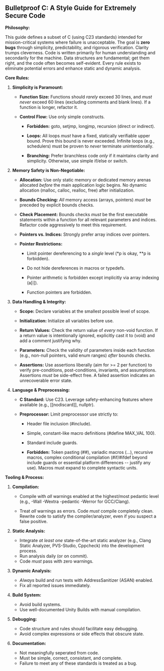 ## Bulletproof C: A Style Guide for Extremely Secure Code

**Philosophy:**

This guide defines a subset of C (using C23 standards) intended for
mission-critical systems where failure is unacceptable. The goal is
**zero bugs** through simplicity, predictability, and rigorous
verification. Clarity trumps cleverness. Code is written primarily
for human understanding and secondarily for the machine. Data structures
are fundamental; get them right, and the code often becomes self-evident.
Every rule exists to eliminate potential errors and enhance static and
dynamic analysis.

**Core Rules:**

1.  **Simplicity is Paramount:**

    - **Function Size:** Functions should *rarely* exceed 30 lines, and *must never* exceed 60 lines (excluding comments and blank lines). If a function is longer, refactor it.

    - **Control Flow:** Use only simple constructs.

      - **Forbidden:** goto, setjmp, longjmp, recursion (direct or indirect).

      - **Loops:** All loops *must* have a fixed, statically verifiable upper bound. Prove this bound is never exceeded. Infinite loops (e.g., schedulers) must be proven to *never* terminate unintentionally.

      - **Branching:** Prefer branchless code *only* if it maintains clarity and simplicity. Otherwise, use simple if/else or switch.

2.  **Memory Safety is Non-Negotiable:**

    - **Allocation:** Use only static memory or dedicated memory arenas allocated *before* the main application logic begins. No dynamic allocation (malloc, calloc, realloc, free) after initialization.

    - **Bounds Checking:** *All* memory access (arrays, pointers) *must* be preceded by explicit bounds checks.

    - **Check Placement:** Bounds checks *must* be the first executable statements within a function for all relevant parameters and indices. Refactor code aggressively to meet this requirement.

    - **Pointers vs. Indices:** Strongly prefer array indices over pointers.

    - **Pointer Restrictions:**

      - Limit pointer dereferencing to a *single* level (\*p is okay, \*\*p is forbidden).

      - Do not hide dereferences in macros or typedefs.

      - Pointer arithmetic is forbidden except implicitly via array indexing (a\[i\]).

      - Function pointers are forbidden.

3.  **Data Handling & Integrity:**

    - **Scope:** Declare variables at the smallest possible level of scope.

    - **Initialization:** Initialize all variables before use.

    - **Return Values:** Check the return value of *every* non-void function. If a return value is intentionally ignored, explicitly cast it to (void) and add a comment justifying why.

    - **Parameters:** Check the validity of parameters inside each function (e.g., non-null pointers, valid enum ranges) *after* bounds checks.

    - **Assertions:** Use assertions liberally (aim for \>= 2 per function) to verify pre-conditions, post-conditions, invariants, and assumptions. Assertions *must* be side-effect free. A failed assertion indicates an unrecoverable error state.

4.  **Language & Preprocessing:**

    - **C Standard:** Use C23. Leverage safety-enhancing features where available (e.g., \[\[nodiscard\]\], nullptr).

    - **Preprocessor:** Limit preprocessor use strictly to:

      - Header file inclusion (#include).

      - Simple, constant-like macro definitions (#define MAX_VAL 100).

      - Standard include guards.

      - **Forbidden:** Token pasting (##), variadic macros (\...), recursive macros, complex conditional compilation (#if/#ifdef beyond include guards or essential platform differences -- justify any use). Macros must expand to complete syntactic units.

**Tooling & Process:**

1.  **Compilation:**

    - Compile with *all* warnings enabled at the highest/most pedantic level (e.g., -Wall -Wextra -pedantic -Werror for GCC/Clang).

    - Treat *all* warnings as errors. Code *must* compile completely clean. Rewrite code to satisfy the compiler/analyzer, even if you suspect a false positive.

2.  **Static Analysis:**

    - Integrate *at least one* state-of-the-art static analyzer (e.g., Clang Static Analyzer, PVS-Studio, Cppcheck) into the development process.
    - Run analysis daily (or on commit).
    - Code *must* pass with zero warnings.

3.  **Dynamic Analysis:**

    - *Always* build and run tests with AddressSanitizer (ASAN) enabled.
    - Fix all reported issues immediately.

4.  **Build System:**

    - Avoid build systems.
    - Use well-documented Unity Builds with manual compilation.

5.  **Debugging:**
  
    - Code structure and rules should facilitate easy debugging.
    - Avoid complex expressions or side effects that obscure state.

8.  **Documentation:**

    - Not meaningfully seperated from code.
    - Must be simple, correct, consistant, and complete.
    - Failure to meet any of these standards is treated as a bug.

